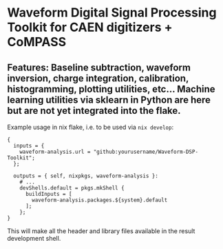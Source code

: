# Waveform Digital Signal Processing Toolkit for CAEN digitizers + CoMPASS
## Features: Baseline subtraction, waveform inversion, charge integration, calibration, histogramming, plotting utilities, etc... Machine learning utilities via sklearn in Python are here but are not yet integrated into the flake. 

Example usage in nix flake, i.e. to be used via `nix develop`: 
```
{
  inputs = {
    waveform-analysis.url = "github:yourusername/Waveform-DSP-Toolkit";
  };

  outputs = { self, nixpkgs, waveform-analysis }:
    # ...
    devShells.default = pkgs.mkShell {
      buildInputs = [
        waveform-analysis.packages.${system}.default
      ];
    };
}
```
This will make all the header and library files available in the result development shell.

